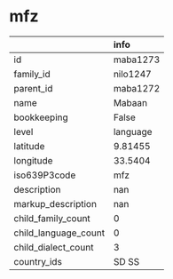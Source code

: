 # mfz
|                      | info     |
|:---------------------|:---------|
| id                   | maba1273 |
| family_id            | nilo1247 |
| parent_id            | maba1272 |
| name                 | Mabaan   |
| bookkeeping          | False    |
| level                | language |
| latitude             | 9.81455  |
| longitude            | 33.5404  |
| iso639P3code         | mfz      |
| description          | nan      |
| markup_description   | nan      |
| child_family_count   | 0        |
| child_language_count | 0        |
| child_dialect_count  | 3        |
| country_ids          | SD SS    |